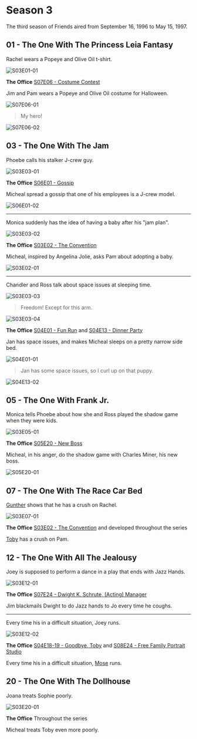 # Season 3

The third season of Friends aired from September 16, 1996 to May 15, 1997.

## 01 - The One With The Princess Leia Fantasy

Rachel wears a Popeye and Olive Oil t-shirt.

![S03E01-01](./img/friends/S03E01-01.png)

**The Office** [S07E06 - Costume Contest](https://theoffice.fandom.com/wiki/Costume_Contest)

Jim and Pam wears a Popeye and Olive Oil costume for Halloween.

![S07E06-01](./img/office/S07E06-01.png)

> My hero!

![S07E06-02](./img/office/S07E06-02.png)

## 03 - The One With The Jam

Phoebe calls his stalker J-crew guy.

![S03E03-01](./img/friends/S03E03-01.png)

**The Office** [S06E01 - Gossip](https://theoffice.fandom.com/wiki/Gossip)

Micheal spread a gossip that one of his employees is a J-crew model.

![S06E01-02](./img/office/S06E01-02.png)

---

Monica suddenly has the idea of having a baby after his "jam plan".

![S03E03-02](./img/friends/S03E03-02.png)

**The Office** [S03E02 - The Convention](https://theoffice.fandom.com/wiki/The_Convention)

Micheal, inspired by Angelina Jolie, asks Pam about adopting a baby.

![S03E02-01](./img/office/S03E02-01.png)

---

Chandler and Ross talk about space issues at sleeping time.

![S03E03-03](./img/friends/S03E03-03.png)

> Freedom! Except for this arm.

![S03E03-04](./img/friends/S03E03-04.png)

**The Office** [S04E01 - Fun Run](https://theoffice.fandom.com/wiki/Fun_Run)
and [S04E13 - Dinner Party](https://theoffice.fandom.com/wiki/Dinner_Party)

Jan has space issues, and makes Micheal sleeps on a pretty narrow side bed.

![S04E01-01](./img/office/S04E01-01.png)

> Jan has some space issues, so I curl up on that puppy.

![S04E13-02](./img/office/S04E13-02.png)

## 05 - The One With Frank Jr.

Monica tells Phoebe about how she and Ross played the shadow game when they were kids.

![S03E05-01](./img/friends/S03E05-01.png)

**The Office** [S05E20 - New Boss](https://theoffice.fandom.com/wiki/New_Boss)

Micheal, in his anger, do the shadow game with Charles Miner, his new boss.

![S05E20-01](./img/office/S05E20-01.png)

## 07 - The One With The Race Car Bed

[Gunther](https://friends.fandom.com/wiki/Gunther) shows that he has a crush on Rachel.

![S03E07-01](./img/friends/S03E07-01.png)

**The Office** [S03E02 - The Convention](https://theoffice.fandom.com/wiki/The_Convention)
and developed throughout the series

[Toby](https://theoffice.fandom.com/wiki/Toby_Flenderson) has a crush on Pam.

## 12 - The One With All The Jealousy

Joey is supposed to perform a dance in a play that ends with Jazz Hands.

![S03E12-01](./img/friends/S03E12-01.png)

**The Office** [S07E24 - Dwight K. Schrute, (Acting) Manager](https://theoffice.fandom.com/wiki/Dwight_K._Schrute%2C_(Acting)_Manager)

Jim blackmails Dwight to do Jazz hands to Jo every time he coughs.

---

Every time his in a difficult situation, Joey runs.

![S03E12-02](./img/friends/S03E12-02.png)

**The Office** [S04E18-19 - Goodbye, Toby](https://theoffice.fandom.com/wiki/Goodbye,_Toby)
and [S08E24 - Free Family Portrait Studio](https://theoffice.fandom.com/wiki/Free_Family_Portrait_Studio)

Every time his in a difficult situation,
[Mose](https://theoffice.fandom.com/wiki/Mose_Schrute) runs.

## 20 - The One With The Dollhouse

Joana treats Sophie poorly.

![S03E20-01](./img/friends/S03E20-01.png)

**The Office** Throughout the series

Micheal treats Toby even more poorly.
